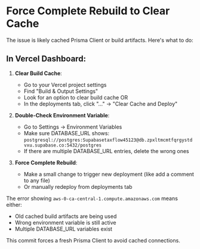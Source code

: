 # Force Complete Rebuild to Clear Cache

The issue is likely cached Prisma Client or build artifacts. Here's what to do:

## In Vercel Dashboard:

1. **Clear Build Cache**:
   - Go to your Vercel project settings
   - Find "Build & Output Settings" 
   - Look for an option to clear build cache OR
   - In the deployments tab, click "..." → "Clear Cache and Deploy"

2. **Double-Check Environment Variable**:
   - Go to Settings → Environment Variables
   - Make sure DATABASE_URL shows: `postgresql://postgres:Supabasetaxflow45123@db.zpxltmcmtfqrgystdvxu.supabase.co:5432/postgres`
   - If there are multiple DATABASE_URL entries, delete the wrong ones

3. **Force Complete Rebuild**:
   - Make a small change to trigger new deployment (like add a comment to any file)
   - Or manually redeploy from deployments tab

The error showing `aws-0-ca-central-1.compute.amazonaws.com` means either:
- Old cached build artifacts are being used
- Wrong environment variable is still active
- Multiple DATABASE_URL variables exist

This commit forces a fresh Prisma Client to avoid cached connections.